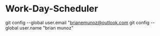 # Work-Day-Scheduler
  git config --global user.email "brianemunoz@outlook.com
  git config --global user.name "brian munoz"